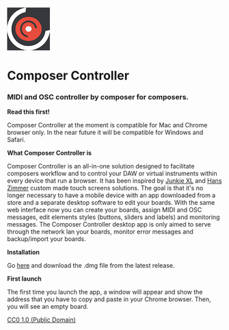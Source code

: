 ![logo](icon_readme.png)

# Composer Controller

### MIDI and OSC controller by composer for composers.

**Read this first!**

Composer Controller at the moment is compatible for Mac and Chrome browser only. In the near future it will be compatible for Windows and Safari.

**What Composer Controller is**

Composer Controller is an all-in-one solution designed to facilitate composers workflow and to control your DAW or virtual instruments within every device that run a browser.
It has been inspired by [Junkie XL](https://www.youtube.com/watch?v=RSl_unnPab0``) and [Hans Zimmer](hans-zimmer.jpg) custom made touch screens solutions.
The goal is that it's no longer necessary to have a mobile device with an app downloaded from a store and a separate desktop software to edit your boards. 
With the same web interface now you can create your boards, assign MIDI and OSC messages, edit elements styles (buttons, sliders and labels) and monitoring messages. 
The Composer Controller desktop app is only aimed to serve through the network lan your boards, monitor error messages and backup/import your boards. 

**Installation**

Go [here](https://github.com/alearcy/composer_controller/releases) and download the .dmg file from the latest release.

**First launch**

The first time you launch the app, a window will appear and show the address that you have to copy and paste in your Chrome browser. Then, you will see an empty board.

[CC0 1.0 (Public Domain)](LICENSE.md)
